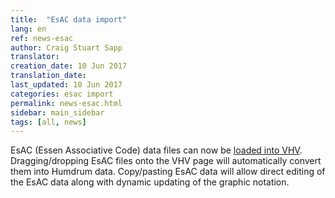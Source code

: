```yaml
---
title:  "EsAC data import"
lang: en
ref: news-esac
author: Craig Stuart Sapp
translator: 
creation_date: 10 Jun 2017
translation_date: 
last_updated: 10 Jun 2017
categories: esac import
permalink: news-esac.html
sidebar: main_sidebar
tags: [all, news]
---
```


EsAC (Essen Associative Code) data files can now be [loaded into
VHV](/interface/esac).  Dragging/dropping EsAC files onto the VHV
page will automatically convert them into Humdrum data.  Copy/pasting
EsAC data will allow direct editing of the EsAC data along with
dynamic updating of the graphic notation.




